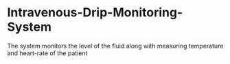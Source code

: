 # Intravenous-Drip-Monitoring-System
The system monitors the level of the fluid along with measuring temperature and heart-rate of the patient
